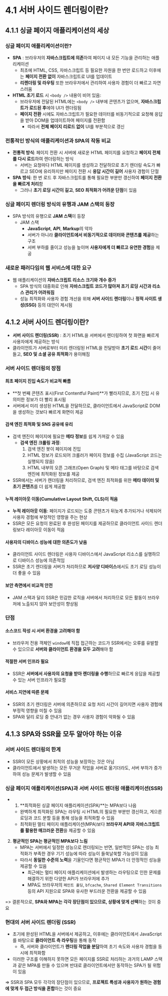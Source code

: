 # 4.1 서버 사이드 렌더링이란?

## 4.1.1 싱글 페이지 애플리케이션의 세상

### 싱글 페이지 애플리케이션이란?

- **SPA** : 브라우저의 **자바스크립트에 의존**하여 페이지 내 모든 기능을 관리하는 애플리케이션
  - 최초에 HTML, CSS, 자바스크립트 등 필요한 자원을 한 번만 로드하고 이후에는 **페이지 전환 없이** 자바스크립트로 UI를 업데이트
  - **리렌더링 및 라우팅** 또한 브라우저에서 관리하여 사용자 경험이 더 빠르고 자연스러움
- **HTML 초기 로드** 시 `<body />` 내용이 비어 있음:
  - 브라우저에 전달된 HTML에는 `<body />` 내부에 콘텐츠가 없으며, **자바스크립트가 로드된 후**에야 UI가 렌더링됨
  - **페이지 전환** 시에도 자바스크립트가 필요한 데이터를 비동기적으로 요청해 응답을 받아 DOM을 업데이트하여 페이지를 전환함
    - 따라서 **전체 페이지 리로드 없이** UI를 부분적으로 갱신

### 전통적인 방식의 애플리케이션과 SPA의 작동 비교

- **전통적 방식**: 페이지 전환 시 서버에 새로운 HTML 페이지를 요청하고 **페이지 전체를 다시 로드**하여 렌더링하는 방식
  - 서버는 요청마다 HTML 페이지를 생성하고 전달하므로 초기 렌더링 속도가 빠르고 SEO에 유리하지만 페이지 전환 시 **응답 시간이 길어** 사용자 경험이 단절
- **SPA 방식**: 한 번 로드 후 자바스크립트를 통해 필요한 부분만 갱신하여 **페이지 전환을 빠르게 처리**함
  - 그러나 **초기 로딩 시간이 길고**, **SEO 최적화가 어려운 단점**이 있음

### 싱글 페이지 렌더링 방식의 유행과 JAM 스택의 등장

- SPA 방식의 유행으로 **JAM 스택**이 등장
  - JAM 스택
    - **JavaScript**, **API**, **Markup**의 약자
    - 서버가 아니라 **클라이언트에서 비동기적으로 데이터와 콘텐츠를 제공**하는 구조
    - 서버 부하를 줄이고 성능을 높이며 **사용자에게 더 빠르고 유연한 경험**을 제공

### 새로운 패러다임의 웹 서비스에 대한 요구

- 웹 애플리케이션의 **자바스크립트 리소스 크기와 개수 증가**
  - SPA 방식의 대중화로 인해 **자바스크립트 코드가 많아져 초기 로딩 시간과 리소스 관리가 어려워짐**
  - 성능 최적화와 사용자 경험 개선을 위해 **서버 사이드 렌더링**이나 **정적 사이트 생성(SSG)** 등의 대안이 제시됨

## 4.1.2 서버 사이드 렌더링이란?

- **서버 사이드 렌더링(SSR)** : 초기 HTML을 서버에서 렌더링하여 첫 화면을 빠르게 사용자에게 제공하는 방식
- 클라이언트가 서버로부터 미리 렌더링된 HTML을 전달받아 **초기 로드 시간**이 줄어들고, **SEO 및 소셜 공유 최적화**가 용이해짐

### 서버 사이드 렌더링의 장점

#### 최초 페이지 진입 속도가 비교적 빠름

- **첫 번째 콘텐츠 표시(First Contentful Paint)**가 빨라지므로, 초기 진입 시 유의미한 정보가 더 빨리 표시됨
- 서버에서 미리 생성된 HTML을 전달하므로, 클라이언트에서 JavaScript로 DOM을 생성하는 것보다 빠르게 화면이 제공

#### 검색 엔진 최적화 및 SNS 공유에 유리

- 검색 엔진이 페이지에 필요한 **메타 정보**를 쉽게 가져갈 수 있음
  - **검색 엔진 크롤링 과정**:
    1. 검색 엔진 봇이 페이지에 진입
    2. HTML 정보가 로드되어 크롤러가 페이지 정보를 수집 (JavaScript 코드는 실행되지 않음)
    3. HTML 내부의 오픈 그래프(Open Graph) 및 메타 태그를 바탕으로 검색 엔진에 최적화된 정보를 제공
- SSR에서는 서버가 렌더링을 처리하므로, 검색 엔진 최적화를 위한 **메타 데이터 및 초기 콘텐츠**를 더 쉽게 제공함

#### 누적 레이아웃 이동(Cumulative Layout Shift, CLS)이 적음

- **누적 레이아웃 이동**: 페이지가 로드되는 도중 콘텐츠가 뒤늦게 추가되거나 삭제되어 사용자 경험에 부정적인 영향을 주는 현상
- SSR은 모든 요청이 완료된 후 완성된 페이지를 제공하므로 클라이언트 사이드 렌더링보다 레이아웃 이동이 적음

#### 사용자의 디바이스 성능에 대한 의존도가 낮음

- 클라이언트 사이드 렌더링은 사용자 디바이스에서 JavaScript 리소스를 실행하므로 디바이스 성능에 의존적임
- SSR은 초기 렌더링을 서버가 처리하므로 **저사양 디바이스**에서도 초기 로딩 성능이 더 좋을 수 있음

#### 보안 측면에서 비교적 안전

- JAM 스택과 달리 SSR은 민감한 로직을 서버에서 처리하므로 모든 활동이 브라우저에 노출되지 않아 보안성이 향상됨

### 단점

#### 소스코드 작성 시 서버 환경을 고려해야 함

- 브라우저 전용 객체인 `window`에 직접 접근하는 코드가 SSR에서는 오류를 유발할 수 있으므로 **서버와 클라이언트 환경을 모두 고려**해야 함

#### 적절한 서버 인프라 필요

- SSR은 **서버에서 사용자의 요청을 받아 렌더링을 수행**하므로 빠르게 응답을 제공할 수 있는 서버 인프라가 필요함

#### 서비스 지연에 따른 문제

- SSR의 초기 렌더링은 서버에 의존하므로 요청 처리 시간이 길어지면 사용자 경험에 부정적 영향을 미칠 수 있음
- SPA와 달리 로딩 중 안내가 없는 경우 사용자 경험이 악화될 수 있음

## 4.1.3 SPA와 SSR을 모두 알아야 하는 이유

### 서버 사이드 렌더링의 한계

- SSR이 모든 상황에서 최적의 성능을 보장하는 것은 아님
- 클라이언트에서 발생하는 모든 무거운 작업을 서버로 옮기더라도, 서버 부하가 증가하여 성능 문제가 발생할 수 있음

### 싱글 페이지 애플리케이션(SPA)과 서버 사이드 렌더링 애플리케이션(SSR)

- 1. **최적화된 싱글 페이지 애플리케이션(SPA)**는 MPA보다 나음
  - 완벽하게 최적화된 SPA는 라우팅 시 HTML의 필요한 부분만 갱신하고, 게으른 로딩과 코드 분할 등을 통해 성능을 최적화할 수 있음
  - 최적화된 멀티 페이지 애플리케이션(MPA)보다 **브라우저 API와 자바스크립트를 활용한 매끄러운 전환**을 제공할 수 있음

2. **평균적인 SPA는 평균적인 MPA보다 느림**
   - MPA는 서버에서 일정한 성능으로 렌더링되는 반면, 일반적인 SPA는 성능 최적화가 부족한 경우 기기 성능에 따라 성능이 들쑥날쑥할 가능성이 있음
   - 따라서 **동일한 수준의 노력**을 기울인다면 평균적인 MPA가 더 안정적인 성능을 제공할 수 있음
     - 최근에는 멀티 페이지 애플리케이션에서 발생하는 라우팅으로 인한 문제를 해결하기 위한 다양한 API가 브라우저에 추가
     - MPA도 브라우저의 `페인트 홀딩`, `bfcache`, `Shared Element Transitions` 등의 API 지원으로 SPA와 유사한 부드러운 전환을 제공할 수 있음

=> 결론적으로, **SPA와 MPA는 각각 장단점이 있으므로, 상황에 맞게 선택**하는 것이 중요

### 현대의 서버 사이드 렌더링 (SSR)

- 초기에 완성된 HTML을 서버에서 제공하고, 이후에는 클라이언트에서 JavaScript를 바탕으로 **클라이언트 측 라우팅**을 통해 동작
  - 즉, 서버와 클라이언트가 **렌더링 작업을 분담**하여 초기 속도와 사용자 경험을 동시에 최적화함
- 이러한 구조를 이해하지 못하면 모든 페이지를 SSR로 처리하는 과거의 LAMP 스택과 같은 MPA를 만들 수 있으며 반대로 클라이언트에서만 동작하는 SPA가 될 위험이 있음

=> SSR과 SPA 모두 각각의 장단점이 있으므로, **프로젝트 특성과 사용자가 원하는 경험에 맞게 두 접근 방식을 혼합**하는 것이 중요
